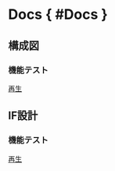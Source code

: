 # Docs { #Docs }

## 構成図

### 機能テスト

[再生](構成図/機能テスト/再生/再生.md)

## IF設計

### 機能テスト

[再生](インターフェース設計/機能テスト/再生/再生.md)
